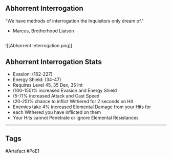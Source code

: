 ## Abhorrent Interrogation
"We have methods of interrogation the Inquisitors only dream of."
- Marcus, Brotherhood Liaison
##
![[Abhorrent Interrogation.png]]
## Abhorrent Interrogation Stats
- Evasion: (162-227)
- Energy Shield: (34-47)
- Requires Level 45, 35 Dex, 35 Int
- (100-150)% increased Evasion and Energy Shield
- (5-7)% increased Attack and Cast Speed
- (20-25)% chance to inflict Withered for 2 seconds on Hit
- Enemies take 4% increased Elemental Damage from your Hits for
- each Withered you have inflicted on them
- Your Hits cannot Penetrate or ignore Elemental Resistances


---
## Tags
#Artefact
#PoE1